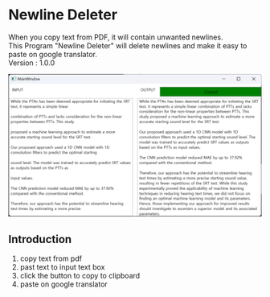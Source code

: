 # Newline Deleter

When you copy text from PDF, it will contain unwanted newlines.  
This Program "Newline Deleter" will delete newlines and make it easy to paste on google translator.  
Version : 1.0.0

![Screenshot](./readme_img/screenshot1.png "Screenshot")

## Introduction
1. copy text from pdf
1. past text to input text box
1. click the button to copy to clipboard
1. paste on google translator



